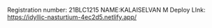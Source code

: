 Registration number: 21BLC1215
NAME:KALAISELVAN M
Deploy LInk: https://idyllic-nasturtium-4ec2d5.netlify.app/
